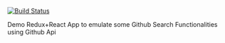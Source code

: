 [![Build Status](https://travis-ci.org/Satyr09/React-Redux-Demo.svg?branch=master)](https://travis-ci.org/Satyr09/React-Redux-Demo)

Demo Redux+React App to emulate some Github Search Functionalities using Github Api
